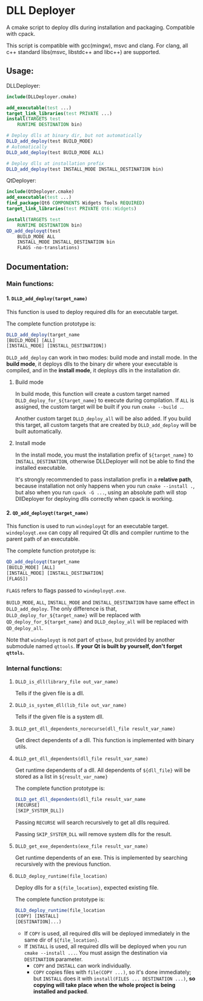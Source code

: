 # DLL Deployer

A cmake script to deploy dlls during installation and packaging. Compatible with cpack.

This script is compatible with gcc(mingw), msvc and clang. 
For clang, all c++ standard libs(msvc, libstdc++ and libc++) are supported.

## Usage:
DLLDeployer:
```cmake
include(DLLDeployer.cmake)

add_executable(test ...)
target_link_libraries(test PRIVATE ...)
install(TARGETS test
    RUNTIME DESTINATION bin)

# Deploy dlls at binary dir, but not automatically
DLLD_add_deploy(test BUILD_MODE)
# Automatically
DLLD_add_deploy(test BUILD_MODE ALL)

# Deploy dlls at installation prefix
DLLD_add_deploy(test INSTALL_MODE INSTALL_DESTINATION bin)
```

QtDeployer:
```cmake
include(QtDeployer.cmake)
add_executable(test ...)
find_package(Qt6 COMPONENTS Widgets Tools REQUIRED)
target_link_libraries(test PRIVATE Qt6::Widgets)

install(TARGETS test 
    RUNTIME DESTINATION bin)
QD_add_deployqt(test
    BUILD_MODE ALL
    INSTALL_MODE INSTALL_DESTINATION bin
    FLAGS -no-translations)
```

## Documentation:

### Main functions:
#### 1. `DLLD_add_deploy(target_name)`

This function is used to deploy required dlls for an executable target.

The complete function prototype is:
```cmake
DLLD_add_deploy(target_name 
[BUILD_MODE] [ALL]
[INSTALL_MODE] [INSTALL_DESTINATION])
```
   
`DLLD_add_deploy` can work in two modes: build mode and install mode. In the **build mode**, it deploys dlls to the binary dir where your executable is compiled, and in the **install mode**, it deploys dlls in the installation dir.

1. Build mode

    In build mode,
    this function will create a custom target named `DLLD_deploy_for_${target_name}` to execute during compilation.
    If `ALL` is assigned, the custom target will be built if you run `cmake --build .`. 
    
    Another custom target `DLLD_deploy_all` will be also added. If you build this target, all custom targets that are created by `DLLD_add_deploy` will be built automatically.

2.  Install mode

    In the install mode, you must the installation prefix of `${target_name}` to `INSTALL_DESTINATION`,
    otherwise DLLDeployer will not be able to find the installed executable.
    
    It's strongly recommended to pass installation prefix in a **relative path**, because installation not only happens when you run `cmake --install .`, but also when you run `cpack -G ...`,
    using an absolute path will stop DllDeployer for deploying dlls correctly when cpack is working.

#### 2. `QD_add_deployqt(target_name)`

This function is used to run `windeployqt` for an executable target. `windeployqt.exe` can copy all required Qt dlls and compiler runtime to the parent path of an executable.

The complete function prototype is:
```cmake
QD_add_deployqt(target_name
[BUILD_MODE] [ALL]
[INSTALL_MODE] [INSTALL_DESTINATION]
[FLAGS])
```

`FLAGS` refers to flags passed to `windeployqt.exe`.

`BUILD_MODE`, `ALL`, `INSTALL_MODE` and `INSTALL_DESTINATION` have same effect in `DLLD_add_deploy`. The only difference is that, `DLLD_deploy_for_${target_name}` will be replaced with `QD_deploy_for_${target_name}` and `DLLD_deploy_all` will be replaced with `QD_deploy_all`.

Note that `windeployqt` is not part of `qtbase`, but provided by another submodule named `qttools`.
**If your Qt is built by yourself, don't forget `qttols`.**

### Internal functions:

1. `DLLD_is_dll(library_file out_var_name)`

   Tells if the given file is a dll.
2. `DLLD_is_system_dll(lib_file out_var_name)`

   Tells if the given file is a system dll.

3. `DLLD_get_dll_dependents_norecurse(dll_file result_var_name)`
    
    Get direct dependents of a dll. This function is implemented with binary utils.

4. `DLLD_get_dll_dependents(dll_file result_var_name)`

    Get runtime dependents of a dll. All dependents of `${dll_file}` will be stored as a list in `${result_var_name}`

    The complete function prototype is: 
    ```cmake
    DLLD_get_dll_dependents(dll_file result_var_name
    [RECURSE]
    [SKIP_SYSTEM_DLL])
    ```
    
    Passing `RECURSE` will search recursively to get all dlls required.

    Passing `SKIP_SYSTEM_DLL` will remove system dlls for the result.

5. `DLLD_get_exe_dependents(exe_file result_var_name)`
    
    Get runtime dependents of an exe. This is implemented by searching recursively with the previous function.

6. `DLLD_deploy_runtime(file_location)`
    
    Deploy dlls for a `${file_location}`, expected existing file.

    The complete function prototype is: 
    ```cmake
    DLLD_deploy_runtime(file_location
    [COPY] [INSTALL]
    [DESTINATION]...)
    ```
   
    - If `COPY` is used, all required dlls will be deployed immediately in the same dir of `${file_location}`.
    - If `INSTALL` is used, all required dlls will be deployed when you run `cmake --install ...`. You must assign the destination via `DESTINATION` parameter.
      - `COPY` and `INSTALL` can work individually.
      - `COPY` copies files with `file(COPY ...)`, so it's done immediately; but `INSTALL` does it with `install(FILES ... DESTINATION ...)`, **so copying will take place when the whole project is being installed and packed**.